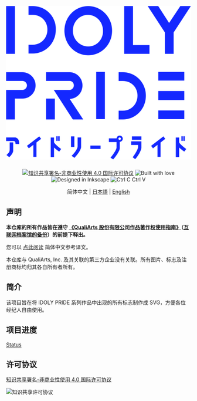 <h2 align="center">

![IDOLY PRIDE Logo](Logo/idoly-pride-logo-full-blue.svg)

</h2>

<div align="center">

[![知识共享署名-非商业性使用 4.0 国际许可协议](https://forthebadge.com/images/badges/cc-by-nd.svg)](http://creativecommons.org/licenses/by-nc/4.0/) ![Built with love](https://forthebadge.com/images/badges/built-with-love.svg) ![Designed in Inkscape](https://forthebadge.com/images/badges/designed-in-inkscape.svg) ![Ctrl C Ctrl V](https://forthebadge.com/images/badges/ctrl-c-ctrl-v.svg)

简体中文 | [日本語](README.ja.md) | [English](README.en.md)

</div>

## 声明

**本仓库的所有作品皆在遵守 [《QualiArts 股份有限公司作品著作权使用指南》](guideline.md)（[互联网档案馆的备份](https://web.archive.org/web/20210804165602/https://qualiarts.jp/guideline)）的前提下释出。**

您可以 [点此阅读](guideline.zh-cn.md) 简体中文参考译文。

本仓库与 QualiArts, Inc. 及其关联的第三方企业没有关联。所有图片、标志及注册商标均归其各自所有者所有。

## 简介

该项目旨在将 IDOLY PRIDE 系列作品中出现的所有标志制作成 SVG，方便各位经纪人自由使用。

## 项目进度

[Status](Status.md)

## 许可协议

[知识共享署名-非商业性使用 4.0 国际许可协议](http://creativecommons.org/licenses/by-nc/4.0/)

![知识共享许可协议](https://i.creativecommons.org/l/by-nc/4.0/88x31.png)

